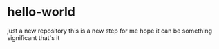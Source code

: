 # hello-world
just a new repository
this is a new step for me
hope it can be something significant
that's it
